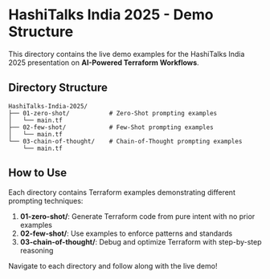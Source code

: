 # HashiTalks India 2025 - Demo Structure

This directory contains the live demo examples for the HashiTalks India 2025 presentation on **AI-Powered Terraform Workflows**.

## Directory Structure

```
HashiTalks-India-2025/
├── 01-zero-shot/           # Zero-Shot prompting examples
│   └── main.tf
├── 02-few-shot/            # Few-Shot prompting examples
│   └── main.tf
└── 03-chain-of-thought/    # Chain-of-Thought prompting examples
    └── main.tf
```

## How to Use

Each directory contains Terraform examples demonstrating different prompting techniques:

1. **01-zero-shot/**: Generate Terraform code from pure intent with no prior examples
2. **02-few-shot/**: Use examples to enforce patterns and standards
3. **03-chain-of-thought/**: Debug and optimize Terraform with step-by-step reasoning

Navigate to each directory and follow along with the live demo!

